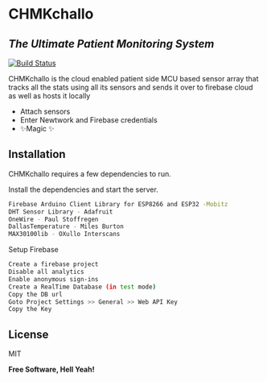 # CHMKchallo
## _The Ultimate Patient Monitoring System_

[![Build Status](https://travis-ci.org/joemccann/dillinger.svg?branch=master)](https://travis-ci.org/joemccann/dillinger)

CHMKchallo is the cloud enabled patient side MCU based sensor array that tracks all the stats using all its sensors
and sends it over to firebase cloud as well as hosts it locally

- Attach sensors
- Enter Newtwork and Firebase credentials
- ✨Magic ✨


## Installation

CHMKchallo requires a few dependencies to run.

Install the dependencies and start the server.

```sh
Firebase Arduino Client Library for ESP8266 and ESP32 -Mobitz
DHT Sensor Library - Adafruit
OneWire - Paul Stoffregen
DallasTemperature - Miles Burton
MAX30100lib - OXullo Interscans
```

Setup Firebase

```sh
Create a firebase project
Disable all analytics
Enable anonymous sign-ins
Create a RealTime Database (in test mode)
Copy the DB url
Goto Project Settings >> General >> Web API Key
Copy the Key
```


## License

MIT

**Free Software, Hell Yeah!**
